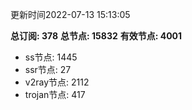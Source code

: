 更新时间2022-07-13 15:13:05

**总订阅: 378**
**总节点: 15832**
**有效节点: 4001**
- ss节点: 1445
- ssr节点: 27
- v2ray节点: 2112
- trojan节点: 417
